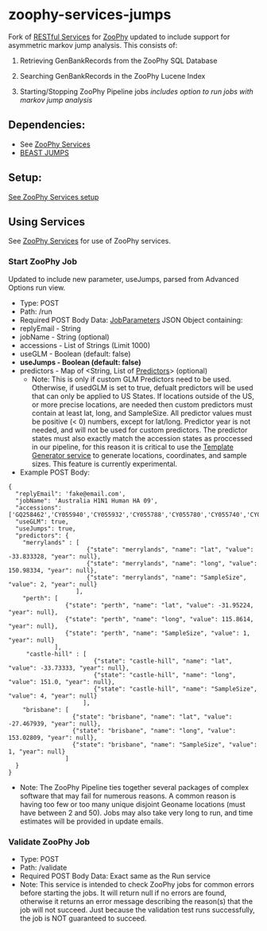 # zoophy-services-jumps
Fork of [RESTful Services](https://github.com/ZooPhy/zoophy-services) for [ZooPhy](https://zodo.asu.edu/zoophy/) updated to include support for asymmetric markov jump analysis. This consists of:

1) Retrieving GenBankRecords from the ZooPhy SQL Database

2) Searching GenBankRecords in the ZooPhy Lucene Index

3) Starting/Stopping ZooPhy Pipeline jobs *includes option to run jobs with markov jump analysis*

## Dependencies:
* See [ZooPhy Services](https://github.com/ZooPhy/zoophy-services)
* [BEAST JUMPS](../lib/create_jump_xml.py)

## Setup:
[See ZooPhy Services setup](https://github.com/ZooPhy/zoophy-services)

## Using Services
See [ZooPhy Services](https://github.com/ZooPhy/zoophy-services) for use of ZooPhy services. 


### Start ZooPhy Job
Updated to include new parameter, useJumps, parsed from Advanced Options run view. 
* Type: POST
* Path: /run
* Required POST Body Data: [JobParameters](src/main/java/edu/asu/zoophy/rest/JobParameters.java) JSON Object containing:
 * replyEmail - String
 * jobName - String (optional)
 * accessions - List of Strings (Limit 1000)
 * useGLM - Boolean (default: false)
 * **useJumps - Boolean (default: false)**
 * predictors - Map of \<String, List of [Predictors](src/main/java/edu/asu/zoophy/rest/pipeline/glm/Predictor.java)> (optional)
   * Note: This is only if custom GLM Predictors need to be used. Otherwise, if usedGLM is set to true, defualt predictors will be used that can only be applied to US States. If locations outside of the US, or more precise locations, are needed then custom predictors must contain at least lat, long, and SampleSize. All predictor values must be positive (< 0) numbers, except for lat/long. Predictor year is not needed, and will not be used for custom predictors. The predictor states must also exactly match the accession states as proccessed in our pipeline, for this reason it is critical to use the [Template Generator service](#generate-glm-predictor-template-download) to generate locations, coordinates, and sample sizes. This feature is currently experimental. 
* Example POST Body:
```
{
  "replyEmail": 'fake@email.com',
  "jobName": 'Australia H1N1 Human HA 09',
  "accessions": ['GQ258462','CY055940','CY055932','CY055788','CY055780','CY055740','CY055661','HQ712184','HM624085'],
  "useGLM": true,
  "useJumps": true, 
  "predictors": {
    "merrylands" : [
                      {"state": "merrylands", "name": "lat", "value": -33.833328, "year": null},
                      {"state": "merrylands", "name": "long", "value": 150.98334, "year": null},
                      {"state": "merrylands", "name": "SampleSize", "value": 2, "year": null}
                   ],
    "perth": [
                {"state": "perth", "name": "lat", "value": -31.95224, "year": null},
                {"state": "perth", "name": "long", "value": 115.8614, "year": null},
                {"state": "perth", "name": "SampleSize", "value": 1, "year": null}
             ],
     "castle-hill" : [
                        {"state": "castle-hill", "name": "lat", "value": -33.73333, "year": null},
                        {"state": "castle-hill", "name": "long", "value": 151.0, "year": null},
                        {"state": "castle-hill", "name": "SampleSize", "value": 4, "year": null}
                     ],
    "brisbane": [
                  {"state": "brisbane", "name": "lat", "value": -27.467939, "year": null},
                  {"state": "brisbane", "name": "long", "value": 153.02809, "year": null},
                  {"state": "brisbane", "name": "SampleSize", "value": 1, "year": null}
                ]
  }
}
```

* Note: The ZooPhy Pipeline ties together several packages of complex software that may fail for numerous reasons. A common reason is having too few or too many unique disjoint Geoname locations (must have between 2 and 50). Jobs may also take very long to run, and time estimates will be provided in update emails. 

### Validate ZooPhy Job
* Type: POST
* Path: /validate
* Required POST Body Data: Exact same as the Run service
* Note: This service is intended to check ZooPhy jobs for common errors before starting the jobs. It will return null if no errors are found, otherwise it returns an error message describing the reason(s) that the job will not succeed. Just because the validation test runs successfully, the job is NOT guaranteed to succeed. 

